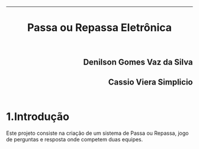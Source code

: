 ﻿***
<h1 align="center" > Passa ou Repassa Eletrônica

<br>
<br>

<h2 align="right">Denilson Gomes Vaz da Silva<br>
<h2 align="right">Cassio Viera Simplicio<br>
<br>

1.Introdução
==========

<p>Este projeto consiste na criação de um sistema de Passa ou Repassa, jogo de perguntas e resposta onde competem duas equipes.<p/>